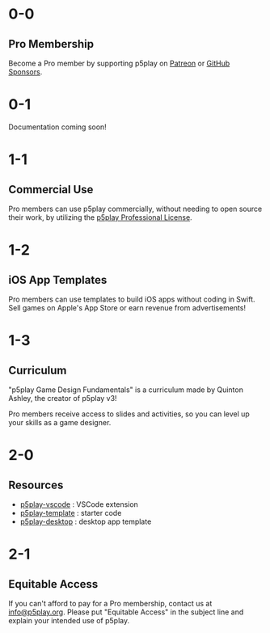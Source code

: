 # 0-0

## Pro Membership

Become a Pro member by supporting p5play on [Patreon](https://www.patreon.com/p5play) or [GitHub Sponsors](https://github.com/sponsors/quinton-ashley).

# 0-1

Documentation coming soon!

# 1-1

## Commercial Use

Pro members can use p5play commercially, without needing to open source their work, by utilizing the [p5play Professional License](https://github.com/quinton-ashley/p5play-web/blob/main/pro/PRO_LICENSE.md).

# 1-2

## iOS App Templates

Pro members can use templates to build iOS apps without coding in Swift. Sell games on Apple's App Store or earn revenue from advertisements!

# 1-3

## Curriculum

"p5play Game Design Fundamentals" is a curriculum made by Quinton Ashley, the creator of p5play v3!

Pro members receive access to slides and activities, so you can level up your skills as a game designer.

# 2-0

## Resources

- [p5play-vscode](https://github.com/quinton-ashley/p5play-vscode) : VSCode extension
- [p5play-template](https://github.com/quinton-ashley/p5play-template) : starter code
- [p5play-desktop](https://github.com/quinton-ashley/p5play-desktop) : desktop app template

# 2-1

## Equitable Access

If you can't afford to pay for a Pro membership, contact us at [info@p5play.org](mailto:info@p5play.org). Please put "Equitable Access" in the subject line and explain your intended use of p5play.
